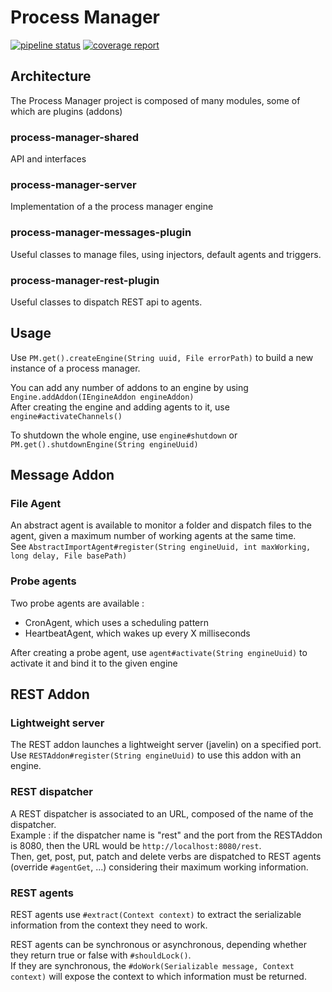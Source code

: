 Process Manager
==============================

[![pipeline status](https://gitlab.talanlabs.com/nicolas-poste/process-manager/badges/master/pipeline.svg)](https://gitlab.talanlabs.com/nicolas-poste/process-manager/commits/master)
[![coverage report](https://gitlab.talanlabs.com/nicolas-poste/message-manager/badges/master/coverage.svg)](https://gitlab.talanlabs.com/nicolas-poste/message-manager/commits/master)

## Architecture
The Process Manager project is composed of many modules, some of which are plugins (addons)

### process-manager-shared

API and interfaces

### process-manager-server

Implementation of a the process manager engine

### process-manager-messages-plugin

Useful classes to manage files, using injectors, default agents and triggers.

### process-manager-rest-plugin

Useful classes to dispatch REST api to agents.


## Usage

Use `PM.get().createEngine(String uuid, File errorPath)` to build a new instance of a process manager.

You can add any number of addons to an engine by using `Engine.addAddon(IEngineAddon engineAddon)`  
After creating the engine and adding agents to it, use `engine#activateChannels()`

To shutdown the whole engine, use `engine#shutdown` or `PM.get().shutdownEngine(String engineUuid)`

## Message Addon

### File Agent

An abstract agent is available to monitor a folder and dispatch files to the agent, given a maximum number of working agents at the same time.  
See `AbstractImportAgent#register(String engineUuid, int maxWorking, long delay, File basePath)`

### Probe agents

Two probe agents are available :
- CronAgent, which uses a scheduling pattern
- HeartbeatAgent, which wakes up every X milliseconds

After creating a probe agent, use `agent#activate(String engineUuid)` to activate it and bind it to the given engine

## REST Addon

### Lightweight server

The REST addon launches a lightweight server (javelin) on a specified port. Use `RESTAddon#register(String engineUuid)` to use this addon with an engine.

### REST dispatcher

A REST dispatcher is associated to an URL, composed of the name of the dispatcher.  
Example : if the dispatcher name is "rest" and the port from the RESTAddon is 8080, then the URL would be `http://localhost:8080/rest`.  
Then, get, post, put, patch and delete verbs are dispatched to REST agents (override `#agentGet`, ...) considering their maximum working information.

### REST agents

REST agents use `#extract(Context context)` to extract the serializable information from the context they need to work.

REST agents can be synchronous or asynchronous, depending whether they return true or false with `#shouldLock()`.  
If they are synchronous, the `#doWork(Serializable message, Context context)` will expose the context to which information must be returned.

